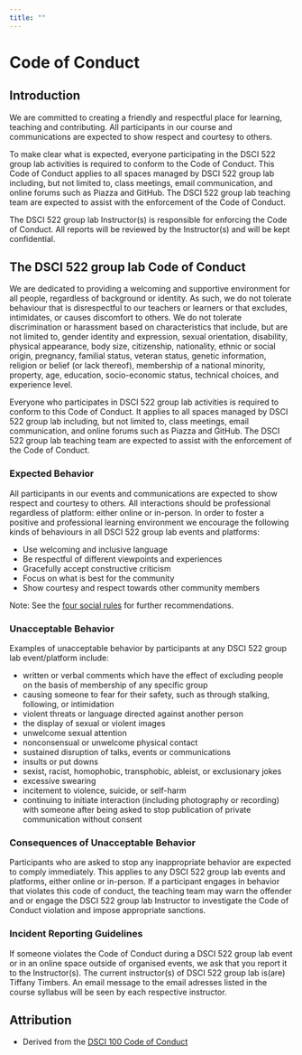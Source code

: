 ```yaml
---
title: ""
---
```


# Code of Conduct

## Introduction

We are committed to creating a friendly and respectful place for
learning, teaching and contributing.  All participants in our course and
communications are expected to show respect and courtesy to others.

To make clear what is expected, everyone participating in the DSCI 522 group lab activities
is required to conform to the Code of Conduct.  This Code of Conduct applies to
all spaces managed by DSCI 522 group lab including, but not limited to, class meetings,
email communication, and online forums such as Piazza and GitHub. The DSCI 522 group lab
teaching team are expected to assist with the enforcement of the Code of
Conduct.

The DSCI 522 group lab Instructor(s) is responsible for enforcing the Code of Conduct.
All reports will be reviewed by the Instructor(s) and will be kept
confidential.

## The DSCI 522 group lab Code of Conduct

We are dedicated to providing a welcoming and supportive
environment for all people, regardless of background or identity. As such, we
do not tolerate behaviour that is disrespectful to our teachers or learners or
that excludes, intimidates, or causes discomfort to others. We do not tolerate
discrimination or harassment based on characteristics that include, but are not
limited to, gender identity and expression, sexual orientation, disability,
physical appearance, body size, citizenship, nationality, ethnic or social
origin, pregnancy, familial status, veteran status, genetic information,
religion or belief (or lack thereof), membership of a national minority,
property, age, education, socio-economic status, technical choices, and
experience level.

Everyone who participates in DSCI 522 group lab activities is required to conform to this
Code of Conduct. It applies to all spaces managed by DSCI 522 group lab including, but
not limited to, class meetings, email communication, and online forums such as
Piazza and GitHub. The DSCI 522 group lab teaching team are expected to assist with the
enforcement of the Code of Conduct.

### Expected Behavior

All participants in our events and communications are expected to show respect
and courtesy to others. All interactions should be professional regardless of
platform: either online or in-person. In order to foster a positive and
professional learning environment we encourage the following kinds of
behaviours in all DSCI 522 group lab events and platforms:

- Use welcoming and inclusive language
- Be respectful of different viewpoints and experiences
- Gracefully accept constructive criticism
- Focus on what is best for the community
- Show courtesy and respect towards other community members

Note: See the [four social rules](https://www.recurse.com/manual#sub-sec-social-rules) for further recommendations.

### Unacceptable Behavior

Examples of unacceptable behavior by participants at any DSCI 522 group lab event/platform include:

- written or verbal comments which have the effect of excluding people on the basis of membership of any specific group
- causing someone to fear for their safety, such as through stalking, following, or intimidation
- violent threats or language directed against another person
- the display of sexual or violent images
- unwelcome sexual attention
- nonconsensual or unwelcome physical contact
- sustained disruption of talks, events or communications
- insults or put downs
- sexist, racist, homophobic, transphobic, ableist, or exclusionary jokes
- excessive swearing
- incitement to violence, suicide, or self-harm
- continuing to initiate interaction (including photography or recording) with someone after being asked to stop
publication of private communication without consent

### Consequences of Unacceptable Behavior

Participants who are asked to stop any inappropriate behavior are expected to
comply immediately. This applies to any DSCI 522 group lab events and platforms, either
online or in-person. If a participant engages in behavior that violates this
code of conduct, the teaching team may warn the offender and or engage the DSCI 522 group lab Instructor to investigate the Code of Conduct violation and impose
appropriate sanctions.

### Incident Reporting Guidelines

If someone violates the Code of Conduct during a DSCI 522 group lab event or in an online
space outside of organised events, we ask that you report it to the
Instructor(s). The current instructor(s) of DSCI 522 group lab is(are) Tiffany Timbers. An
email message to the email adresses listed in the course syllabus will be seen by each respective instructor.

## Attribution

- Derived from the [DSCI 100 Code of Conduct](https://github.com/UBC-DSCI/dsci-100-student/blob/master/CODE_OF_CONDUCT.md)
